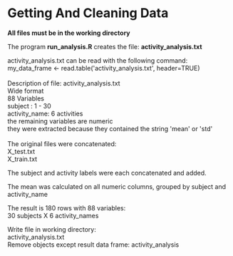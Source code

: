 # Getting And Cleaning Data

**All files must be in the working directory**


The program **run_analysis.R** creates the file: **activity_analysis.txt**

activity_analysis.txt can be read with the following command: <br>
my_data_frame <- read.table('activity_analysis.txt', header=TRUE)
<br>
<br>
Description of file: activity_analysis.txt <br>
Wide format<br>
88 Variables<br>
subject : 1 - 30<br>
activity_name: 6 activities<br>
the remaining variables are numeric<br>
they were extracted because they contained the string 'mean' or 'std'<br>
<br>
The original files were concatenated:<br>
X_test.txt<br>
X_train.txt <br>

The subject and activity labels were each concatenated and added. <br>

The mean was calculated on all numeric columns, grouped by subject and activity_name <br>

The result is 180 rows with 88 variables:<br> 30 subjects X 6 activity_names

Write file in working directory: <br> 
activity_analysis.txt
<br>
Remove objects except result data frame: activity_analysis
